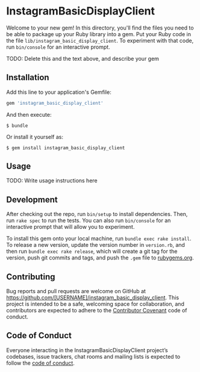 # InstagramBasicDisplayClient

Welcome to your new gem! In this directory, you'll find the files you need to be able to package up your Ruby library into a gem. Put your Ruby code in the file `lib/instagram_basic_display_client`. To experiment with that code, run `bin/console` for an interactive prompt.

TODO: Delete this and the text above, and describe your gem

## Installation

Add this line to your application's Gemfile:

```ruby
gem 'instagram_basic_display_client'
```

And then execute:

    $ bundle

Or install it yourself as:

    $ gem install instagram_basic_display_client

## Usage

TODO: Write usage instructions here

## Development

After checking out the repo, run `bin/setup` to install dependencies. Then, run `rake spec` to run the tests. You can also run `bin/console` for an interactive prompt that will allow you to experiment.

To install this gem onto your local machine, run `bundle exec rake install`. To release a new version, update the version number in `version.rb`, and then run `bundle exec rake release`, which will create a git tag for the version, push git commits and tags, and push the `.gem` file to [rubygems.org](https://rubygems.org).

## Contributing

Bug reports and pull requests are welcome on GitHub at https://github.com/[USERNAME]/instagram_basic_display_client. This project is intended to be a safe, welcoming space for collaboration, and contributors are expected to adhere to the [Contributor Covenant](http://contributor-covenant.org) code of conduct.

## Code of Conduct

Everyone interacting in the InstagramBasicDisplayClient project’s codebases, issue trackers, chat rooms and mailing lists is expected to follow the [code of conduct](https://github.com/[USERNAME]/instagram_basic_display_client/blob/master/CODE_OF_CONDUCT.md).
